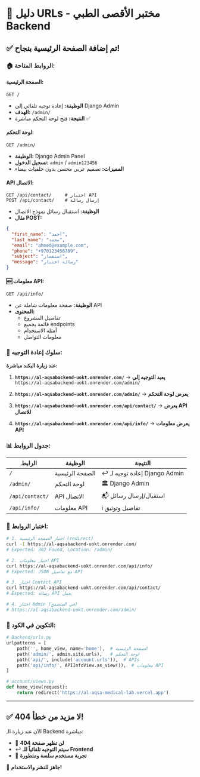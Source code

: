 # 🔗 دليل URLs - مختبر الأقصى الطبي Backend

## ✅ تم إضافة الصفحة الرئيسية بنجاح!

### 🏠 الروابط المتاحة:

#### **الصفحة الرئيسية:**
```
GET /
```
- **الوظيفة:** إعادة توجيه تلقائي إلى Django Admin
- **الهدف:** `/admin/`
- **النتيجة:** فتح لوحة التحكم مباشرة ✅

#### **لوحة التحكم:**
```
GET /admin/
```
- **الوظيفة:** Django Admin Panel
- **تسجيل الدخول:** `admin` / `admin123456`
- **المميزات:** تصميم عربي محسن بدون خلفيات بيضاء

#### **API الاتصال:**
```
GET /api/contact/     # اختبار API
POST /api/contact/    # إرسال رسالة
```
- **الوظيفة:** استقبال رسائل نموذج الاتصال
- **مثال POST:**
```json
{
  "first_name": "أحمد",
  "last_name": "محمد",
  "email": "ahmed@example.com",
  "phone": "+970123456789",
  "subject": "استفسار",
  "message": "رسالة اختبار"
}
```

#### **🆕 معلومات API:**
```
GET /api/info/
```
- **الوظيفة:** صفحة معلومات شاملة عن API
- **المحتوى:** 
  - تفاصيل المشروع
  - قائمة بجميع endpoints
  - أمثلة الاستخدام
  - معلومات التواصل

### 🔄 سلوك إعادة التوجيه:

**عند زيارة البكند مباشرة:**

1. **`https://al-aqsabackend-uokt.onrender.com/`**
   → **يعيد التوجيه إلى** `https://al-aqsabackend-uokt.onrender.com/admin/`

2. **`https://al-aqsabackend-uokt.onrender.com/admin/`**
   → **يعرض لوحة التحكم**

3. **`https://al-aqsabackend-uokt.onrender.com/api/contact/`**
   → **يعرض API للاتصال**

4. **`https://al-aqsabackend-uokt.onrender.com/api/info/`**
   → **يعرض معلومات API**

### 📊 جدول الروابط:

| الرابط | الوظيفة | النتيجة |
|--------|---------|----------|
| `/` | الصفحة الرئيسية | ↩️ إعادة توجيه لـ Django Admin |
| `/admin/` | لوحة التحكم | 🏛️ Django Admin |
| `/api/contact/` | API الاتصال | 📬 استقبال/إرسال رسائل |
| `/api/info/` | معلومات API | ℹ️ تفاصيل وتوثيق |

### 🧪 اختبار الروابط:

```bash
# 1. اختبار الصفحة الرئيسية (redirect)
curl -I https://al-aqsabackend-uokt.onrender.com/
# Expected: 302 Found, Location: /admin/

# 2. اختبار معلومات API
curl https://al-aqsabackend-uokt.onrender.com/api/info/
# Expected: JSON مع تفاصيل API

# 3. اختبار Contact API
curl https://al-aqsabackend-uokt.onrender.com/api/contact/
# Expected: رسالة API يعمل

# 4. اختبار Admin (في المتصفح)
# https://al-aqsabackend-uokt.onrender.com/admin/
```

### 🔧 التكوين في الكود:

```python
# Backend/urls.py
urlpatterns = [
    path('', home_view, name='home'),  # الصفحة الرئيسية
    path('admin/', admin.site.urls),   # لوحة التحكم
    path('api/', include('account.urls')),  # APIs
    path('api/info/', APIInfoView.as_view()),  # معلومات API
]

# account/views.py
def home_view(request):
    return redirect('https://al-aqsa-medical-lab.vercel.app')
```

---

## ✅ **لا مزيد من خطأ 404!**

الآن عند زيارة الـ Backend مباشرة:
- 🚫 **لن تظهر صفحة 404**
- ↩️ **سيتم التوجيه تلقائياً للـ Frontend**
- 🎯 **تجربة مستخدم سلسة ومتطورة**

🎉 **جاهز للنشر والاستخدام!**
